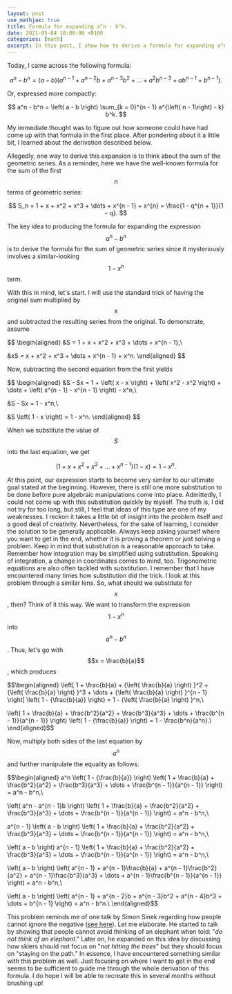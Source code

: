 ```yaml
---
layout: post
use_mathjax: true
title: Formula for expanding a^n - b^n.
date: 2021-05-04 10:00:00 +0100
categories: [math]
excerpt: In this post, I show how to derive a formula for expanding a^n - b^n.
---
```


Today, I came across the following formula:

$$
a^n - b^n = \left( a - b \right) \left( a^{n - 1} + a^{n - 2}b + a^{n - 3}b^2 + \dots + a^2b^{n - 3} + ab^{n - 1} + b^{n - 1} \right).
$$

Or, expressed more compactly:

$$
a^n - b^n = \left( a - b \right) \sum_{k = 0}^{n - 1} a^{\left( n - 1\right) - k} b^k.
$$

My immediate thought was to figure out how someone could have had come up with that formula in the first place. After pondering about it a little bit, I learned about the derivation described below.

Allegedly, one way to derive this expansion is to think about the sum of the geometric series. As a reminder, here we have the well-known formula for the sum of the first $$n$$ terms of geometric series:

$$
S_n = 1 + x + x^2 + x^3 + \dots + x^{n - 1} + x^{n} = \frac{1 - q^{n + 1}}{1 - q}.
$$

The key idea to producing the formula for expanding the expression $$a^n - b^n$$ is to derive the formula for the sum of geometric series since it mysteriously involves a similar-looking $$1 - x^n$$ term.

With this in mind, let's start. I will use the standard trick of having the original sum multiplied by $$x$$ and subtracted the resulting series from the original. To demonstrate, assume

$$
\begin{aligned}
&S = 1 + x + x^2 + x^3 + \dots + x^{n - 1},\\

&xS = x + x^2 + x^3 + \dots + x^{n - 1} + x^n.
\end{aligned}
$$

Now, subtracting the second equation from the first yields

$$
\begin{aligned}
&S - Sx = 1 + \left( x - x \right) + \left( x^2 - x^2 \right) + \dots + \left( x^{n - 1} - x^{n - 1} \right) - x^n,\\

&S - Sx = 1 - x^n,\\

&S \left( 1 - x \right) = 1 - x^n.
\end{aligned}
$$

When we substitute the value of $$S$$ into the last equation, we get

$$
\left( 1 + x + x^2 + x^3 + \dots + x^{n - 1} \right) \left( 1 - x \right) = 1 - x^n.
$$

At this point, our expression starts to become very similar to our ultimate goal stated at the beginning. However, there is still one more substitution to be done before pure algebraic manipulations come into place. Admittedly, I could not come up with this substitution quickly by myself. The truth is, I did not try for too long, but still, I feel that ideas of this type are one of my weaknesses. I reckon it takes a little bit of insight into the problem itself and a good deal of creativity. Nevertheless, for the sake of learning, I consider the solution to be generally applicable. Always keep asking yourself where you want to get in the end, whether it is proving a theorem or just solving a problem. Keep in mind that substitution is a reasonable approach to take. Remember how integration may be simplified using substitution. Speaking of integration, a change in coordinates comes to mind, too. Trigonometric equations are also often tackled with substitution. I remember that I have encountered many times how substitution did the trick. I look at this problem through a similar lens. So, what should we substitute for $$x$$, then? Think of it this way. We want to transform the expression $$1 - x^n$$ into $$a^n - b^n$$. Thus, let's go with $$x = \frac{b}{a}$$, which produces

$$\begin{aligned}
\left[ 1 + \frac{b}{a} + {\left( \frac{b}{a} \right) }^2 + {\left( \frac{b}{a} \right) }^3 + \dots + {\left( \frac{b}{a} \right) }^{n - 1} \right] \left( 1 - {\frac{b}{a}} \right) = 1 - {\left( \frac{b}{a} \right) }^n,\\

\left( 1 + \frac{b}{a} + \frac{b^2}{a^2} + \frac{b^3}{a^3} + \dots + \frac{b^{n - 1}}{a^{n - 1}} \right) \left( 1 - {\frac{b}{a}} \right) = 1 - \frac{b^n}{a^n}.\\
\end{aligned}$$

Now, multiply both sides of the last equation by $$a^n$$ and further manipulate the equality as follows:

$$\begin{aligned}
a^n \left( 1 - {\frac{b}{a}} \right) \left( 1 + \frac{b}{a} + \frac{b^2}{a^2} + \frac{b^3}{a^3} + \dots + \frac{b^{n - 1}}{a^{n - 1}} \right) = a^n - b^n,\\

\left( a^n - a^{n - 1}b \right) \left( 1 + \frac{b}{a} + \frac{b^2}{a^2} + \frac{b^3}{a^3} + \dots + \frac{b^{n - 1}}{a^{n - 1}} \right) = a^n - b^n,\\

a^{n - 1} \left( a - b \right) \left( 1 + \frac{b}{a} + \frac{b^2}{a^2} + \frac{b^3}{a^3} + \dots + \frac{b^{n - 1}}{a^{n - 1}} \right) = a^n - b^n,\\

\left( a - b \right) a^{n - 1}  \left( 1 + \frac{b}{a} + \frac{b^2}{a^2} + \frac{b^3}{a^3} + \dots + \frac{b^{n - 1}}{a^{n - 1}} \right) = a^n - b^n,\\

\left( a - b \right)  \left( a^{n - 1} + a^{n - 1}\frac{b}{a} + a^{n - 1}\frac{b^2}{a^2} + a^{n - 1}\frac{b^3}{a^3} + \dots + a^{n - 1}\frac{b^{n - 1}}{a^{n - 1}} \right) = a^n - b^n,\\

\left( a - b \right)  \left( a^{n - 1} + a^{n - 2}b + a^{n - 3}b^2 + a^{n - 4}b^3 + \dots + b^{n - 1} \right) = a^n - b^n.\\
\end{aligned}$$

This problem reminds me of one talk by Simon Sinek regarding how people cannot ignore the negative ([see here](https://www.youtube.com/watch?v=W05FYkqv7hM)). Let me elaborate. He started to talk by showing that people cannot avoid thinking of an elephant when told: "*do not think of an elephant*." Later on, he expanded on this idea by discussing how skiers should not focus on "*not hitting the trees*" but they should focus on "staying on the path." In essence, I have encountered something similar with this problem as well. Just focusing on where I want to get in the end seems to be sufficient to guide me through the whole derivation of this formula. I do hope I will be able to recreate this in several months without brushing up!